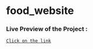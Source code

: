 # food_website
### Live Preview of the Project :

[`Click on the link`]( https://shobhit1264.github.io/food_website/)
